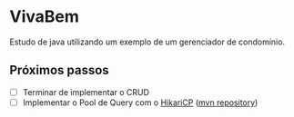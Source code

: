 # VivaBem
Estudo de java utilizando um exemplo de um gerenciador de condomínio.

## Próximos passos

- [ ] Terminar de implementar o CRUD
- [ ] Implementar o Pool de Query com o [HikariCP](https://github.com/brettwooldridge/HikariCP) ([mvn repository](https://mvnrepository.com/artifact/com.zaxxer/HikariCP))